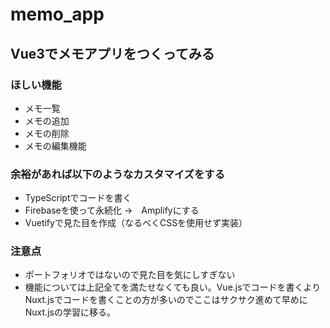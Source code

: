 # memo_app
## Vue3でメモアプリをつくってみる
### ほしい機能
- メモ一覧
- メモの追加
- メモの削除
- メモの編集機能

### 余裕があれば以下のようなカスタマイズをする
- TypeScriptでコードを書く
- Firebaseを使って永続化
→　Amplifyにする
- Vuetifyで見た目を作成（なるべくCSSを使用せず実装）

### 注意点
- ポートフォリオではないので見た目を気にしすぎない
- 機能については上記全てを満たせなくても良い。Vue.jsでコードを書くよりNuxt.jsでコードを書くことの方が多いのでここはサクサク進めて早めにNuxt.jsの学習に移る。
